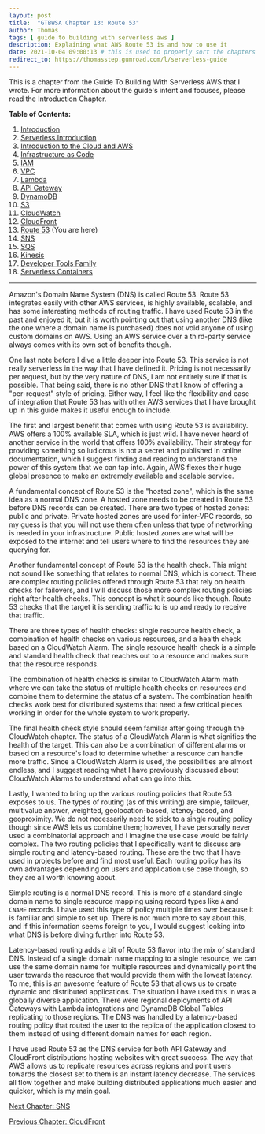 ```yaml
---
layout: post
title:  "GTBWSA Chapter 13: Route 53"
author: Thomas
tags: [ guide to building with serverless aws ]
description: Explaining what AWS Route 53 is and how to use it
date: 2021-10-04 09:00:13 # this is used to properly sort the chapters
redirect_to: https://thomasstep.gumroad.com/l/serverless-guide
---
```


This is a chapter from the Guide To Building With Serverless AWS that I wrote. For more information about the guide's intent and focuses, please read the Introduction Chapter.

**Table of Contents:**

1. [Introduction](/blog/gtbwsa-chapter-1-introduction)
2. [Serverless Introduction](/blog/gtbwsa-chapter-2-serverless-introduction)
3. [Introduction to the Cloud and AWS](/blog/gtbwsa-chapter-3-introduction-to-the-cloud-and-aws)
4. [Infrastructure as Code](/blog/gtbwsa-chapter-4-infrastructure-as-code)
5. [IAM](/blog/gtbwsa-chapter-5-iam)
6. [VPC](/blog/gtbwsa-chapter-6-vpc)
7. [Lambda](/blog/gtbwsa-chapter-7-lambda)
8. [API Gateway](/blog/gtbwsa-chapter-8-api-gateway)
9. [DynamoDB](/blog/gtbwsa-chapter-9-dynamodb)
10. [S3](/blog/gtbwsa-chapter-10-s3)
11. [CloudWatch](/blog/gtbwsa-chapter-11-cloudwatch)
12. [CloudFront](/blog/gtbwsa-chapter-12-cloudfront)
13. [Route 53](/blog/gtbwsa-chapter-13-route-53) (You are here)
14. [SNS](/blog/gtbwsa-chapter-14-sns)
15. [SQS](/blog/gtbwsa-chapter-15-sqs)
16. [Kinesis](/blog/gtbwsa-chapter-16-kinesis)
17. [Developer Tools Family](/blog/gtbwsa-chapter-17-developer-tools-family)
18. [Serverless Containers](/blog/gtbwsa-chapter-18-serverless-containers)

---

Amazon's Domain Name System (DNS) is called Route 53. Route 53 integrates easily with other AWS services, is highly available, scalable, and has some interesting methods of routing traffic. I have used Route 53 in the past and enjoyed it, but it is worth pointing out that using another DNS (like the one where a domain name is purchased) does not void anyone of using custom domains on AWS. Using an AWS service over a third-party service always comes with its own set of benefits though.

One last note before I dive a little deeper into Route 53. This service is not really serverless in the way that I have defined it. Pricing is not necessarily per request, but by the very nature of DNS, I am not entirely sure if that is possible. That being said, there is no other DNS that I know of offering a "per-request" style of pricing. Either way, I feel like the flexibility and ease of integration that Route 53 has with other AWS services that I have brought up in this guide makes it useful enough to include.

The first and largest benefit that comes with using Route 53 is availability. AWS offers a 100% available SLA, which is just wild. I have never heard of another service in the world that offers 100% availability. Their strategy for providing something so ludicrous is not a secret and published in online documentation, which I suggest finding and reading to understand the power of this system that we can tap into. Again, AWS flexes their huge global presence to make an extremely available and scalable service.

A fundamental concept of Route 53 is the "hosted zone", which is the same idea as a normal DNS zone. A hosted zone needs to be created in Route 53 before DNS records can be created. There are two types of hosted zones: public and private. Private hosted zones are used for inter-VPC records, so my guess is that you will not use them often unless that type of networking is needed in your infrastructure. Public hosted zones are what will be exposed to the internet and tell users where to find the resources they are querying for.

Another fundamental concept of Route 53 is the health check. This might not sound like something that relates to normal DNS, which is correct. There are complex routing policies offered through Route 53 that rely on health checks for failovers, and I will discuss those more complex routing policies right after health checks. This concept is what it sounds like though. Route 53 checks that the target it is sending traffic to is up and ready to receive that traffic.

There are three types of health checks: single resource health check, a combination of health checks on various resources, and a health check based on a CloudWatch Alarm. The single resource health check is a simple and standard health check that reaches out to a resource and makes sure that the resource responds.

The combination of health checks is similar to CloudWatch Alarm math where we can take the status of multiple health checks on resources and combine them to determine the status of a system. The combination health checks work best for distributed systems that need a few critical pieces working in order for the whole system to work properly.

The final health check style should seem familiar after going through the CloudWatch chapter. The status of a CloudWatch Alarm is what signifies the health of the target. This can also be a combination of different alarms or based on a resource's load to determine whether a resource can handle more traffic. Since a CloudWatch Alarm is used, the possibilities are almost endless, and I suggest reading what I have previously discussed about CloudWatch Alarms to understand what can go into this.

Lastly, I wanted to bring up the various routing policies that Route 53 exposes to us. The types of routing (as of this writing) are simple, failover, multivalue answer, weighted, geolocation-based, latency-based, and geoproximity. We do not necessarily need to stick to a single routing policy though since AWS lets us combine them; however, I have personally never used a combinatorial approach and I imagine the use case would be fairly complex. The two routing policies that I specifically want to discuss are simple routing and latency-based routing. These are the two that I have used in projects before and find most useful. Each routing policy has its own advantages depending on users and application use case though, so they are all worth knowing about.

Simple routing is a normal DNS record. This is more of a standard single domain name to single resource mapping using record types like `A` and `CNAME` records. I have used this type of policy multiple times over because it is familiar and simple to set up. There is not much more to say about this, and if this information seems foreign to you, I would suggest looking into what DNS is before diving further into Route 53.

Latency-based routing adds a bit of Route 53 flavor into the mix of standard DNS. Instead of a single domain name mapping to a single resource, we can use the same domain name for multiple resources and dynamically point the user towards the resource that would provide them with the lowest latency. To me, this is an awesome feature of Route 53 that allows us to create dynamic and distributed applications. The situation I have used this in was a globally diverse application. There were regional deployments of API Gateways with Lambda integrations and DynamoDB Global Tables replicating to those regions. The DNS was handled by a latency-based routing policy that routed the user to the replica of the application closest to them instead of using different domain names for each region.

I have used Route 53 as the DNS service for both API Gateway and CloudFront distributions hosting websites with great success. The way that AWS allows us to replicate resources across regions and point users towards the closest set to them is an instant latency decrease. The services all flow together and make building distributed applications much easier and quicker, which is my main goal.


[Next Chapter: SNS](/blog/gtbwsa-chapter-14-sns)

[Previous Chapter: CloudFront](/blog/gtbwsa-chapter-12-cloudfront)
